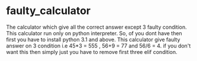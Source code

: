 # faulty_calculator
The calculator which give all the correct answer except 3 faulty condition.
This calculator run only on python interpreter. So, of you dont have then first you have to install python 3.1 and above.
This calculator give faulty answer on 3 condition i.e 45*3 = 555 , 56+9 = 77 and 56/6 = 4.
if you don't want this then simply just you have to remove first three elif condition.
